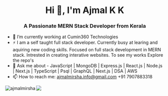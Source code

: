 <h1 align="center">Hi 👋, I'm Ajmal K K</h1>
<h3 align="center">A Passionate MERN Stack Developer from Kerala</h3>

- 🔭 I’m currently working at Cumin360 Technologies
- ⚡ I am a self taught full stack developer. Currently busy at learing and aquiring new coding skills. Focused on full stack development in MERN stack. Intrested in creating interative websites. To see my works Explore the repo's
- 💬 Ask me about - JavaScript | MongoDB | Express.js | React.js | Node.js | Next.js | TypeScript | Psql | GraphQL | Next.js | DSA | AWS
- 📫 How to reach me: ajmalmirsha.info@gmail.com  +91 7907883318

<img align="left" src="https://github-readme-stats.vercel.app/api?username=ajmalmirsha&show_icons=true&locale=en" alt="ajmalmirsha" />
<img src="https://github-readme-stats.vercel.app/api/top-langs/?username=ajmalmirsha&layout=compact" />

